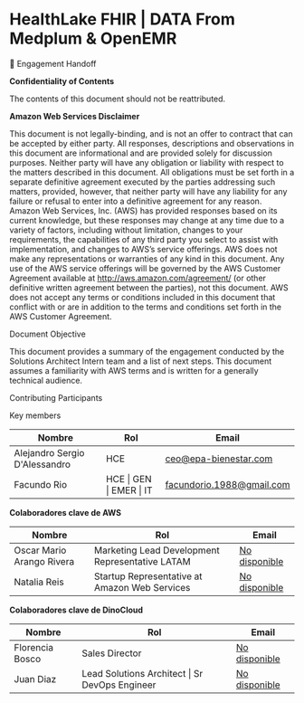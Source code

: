 # HealthLake FHIR | DATA From Medplum & OpenEMR

🔸 Engagement Handoff

<b>Confidentiality of Contents</b>

The contents of this document should not be reattributed.

<b>Amazon Web Services Disclaimer</b>

This document is not legally-binding, and is not an offer to contract that can be accepted by either party. All responses, descriptions and observations in this document are informational and are provided solely for discussion purposes. Neither party will have any obligation or liability with respect to the matters described in this document. All obligations must be set forth in a separate definitive agreement executed by the parties addressing such matters, provided, however, that neither party will have any liability for any failure or refusal to enter into a definitive agreement for any reason. Amazon Web Services, Inc. (AWS) has provided responses based on its current knowledge, but these responses may change at any time due to a variety of factors, including without limitation, changes to your requirements, the capabilities of any third party you select to assist with implementation, and changes to AWS’s service offerings. AWS does not make any representations or warranties of any kind in this document. Any use of the AWS service offerings will be governed by the AWS Customer Agreement available at http://aws.amazon.com/agreement/ (or other definitive written agreement between the parties), not this document. AWS does not accept any terms or conditions included in this document that conflict with or are in addition to the terms and conditions set forth in the AWS Customer Agreement.

Document Objective

This document provides a summary of the engagement conducted by the Solutions Architect Intern team and a list of next steps. This document assumes a familiarity with AWS terms and is written for a generally technical audience.

Contributing Participants

Key members

<table>
<thead>
<tr>
<th>Nombre</th>
<th>Rol</th>
<th>Email</th>
</tr>
</thead>
<tbody>
<tr>
<td>Alejandro Sergio D'Alessandro</td>
<td>HCE</td>
<td><a href="mailto:ceo@epa-bienestar.com">ceo@epa-bienestar.com</a></td>
</tr>
<tr>
<td>Facundo Rio</td>
<td>HCE | GEN | EMER | IT</td>
<td><a href="mailto:facundorio.1988@gmail.com">facundorio.1988@gmail.com</a></td>
</tr>
</tbody>
</table>

<b>Colaboradores clave de AWS</b>
<table>
<thead>
<tr>
<th>Nombre</th>
<th>Rol</th>
<th>Email</th>
</tr>
</thead>
<tbody>
<tr>
<td>Oscar Mario Arango Rivera</td>
<td>Marketing Lead Development Representative LATAM</td>
<td><a href="mailto:mail@example.com">No disponible</a></td>
</tr>
<tr>
<td>Natalia Reis</td>
<td>Startup Representative at Amazon Web Services</td>
<td><a href="mailto:mail@example.com">No disponible</a></td>
</tr>
</tbody>
</table>

<b>Colaboradores clave de DinoCloud</b>
<table>
<thead>
<tr>
<th>Nombre</th>
<th>Rol</th>
<th>Email</th>
</tr>
</thead>
<tbody>
<tr>
<td>Florencia Bosco</td>
<td>Sales Director</td>
<td><a href="mailto:mail@example.com">No disponible</a></td>
</tr>
<tr>
<td>Juan Diaz</td>
<td>Lead Solutions Architect | Sr DevOps Engineer</td>
<td><a href="mailto:mail@example.com">No disponible</a></td>
</tr>
</tbody>
</table>
